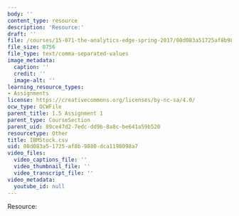 ```yaml
---
body: ''
content_type: resource
description: 'Resource:'
draft: ''
file: /courses/15-071-the-analytics-edge-spring-2017/08d083a51725af8b9880dca1198098a7_IBMStock.csv
file_size: 8756
file_type: text/comma-separated-values
image_metadata:
  caption: ''
  credit: ''
  image-alt: ''
learning_resource_types:
- Assignments
license: https://creativecommons.org/licenses/by-nc-sa/4.0/
ocw_type: OCWFile
parent_title: 1.5 Assignment 1
parent_type: CourseSection
parent_uid: 89ce47d2-7edc-dd9b-8a8c-be641a59b520
resourcetype: Other
title: IBMStock.csv
uid: 08d083a5-1725-af8b-9880-dca1198098a7
video_files:
  video_captions_file: ''
  video_thumbnail_file: ''
  video_transcript_file: ''
video_metadata:
  youtube_id: null
---
```

Resource: